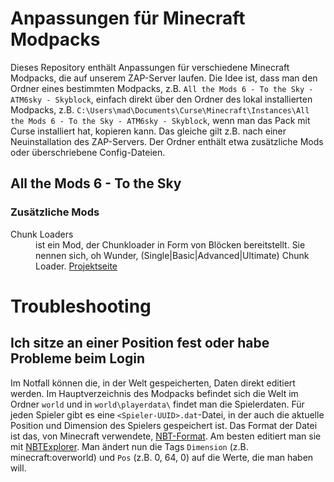 # Anpassungen für Minecraft Modpacks

Dieses Repository enthält Anpassungen für verschiedene Minecraft Modpacks, die auf unserem ZAP-Server laufen. Die Idee
ist, dass man den Ordner eines bestimmten Modpacks, z.B. `All the Mods 6 - To the Sky - ATM6sky - Skyblock`, einfach
direkt über den Ordner des lokal installierten Modpacks,
z.B. `C:\Users\mad\Documents\Curse\Minecraft\Instances\All the Mods 6 - To the Sky - ATM6sky - Skyblock`, wenn man das
Pack mit Curse installiert hat, kopieren kann. Das gleiche gilt z.B. nach einer Neuinstallation des ZAP-Servers. Der
Ordner enthält etwa zusätzliche Mods oder überschriebene Config-Dateien.

## All the Mods 6 - To the Sky

### Zusätzliche Mods

<dl>
   <dt>Chunk Loaders</dt>
   <dd>
      ist ein Mod, der Chunkloader in Form von Blöcken bereitstellt. Sie nennen sich, oh Wunder, (Single|Basic|Advanced|Ultimate) Chunk Loader.
      <a href="https://www.curseforge.com/minecraft/mc-mods/chunk-loaders">Projektseite</a>
   </dd>
</dl>

# Troubleshooting

## Ich sitze an einer Position fest oder habe Probleme beim Login

Im Notfall können die, in der Welt gespeicherten, Daten direkt editiert werden.
Im Hauptverzeichnis des Modpacks befindet sich die Welt im Ordner `world` und in
`world\playerdata\` findet man die Spielerdaten. Für jeden Spieler gibt es eine
`<Spieler-UUID>.dat`-Datei, in der auch die aktuelle Position und Dimension des
Spielers gespeichert ist. Das Format der Datei ist das, von Minecraft verwendete,
[NBT-Format](https://minecraft.fandom.com/wiki/NBT_format). Am besten editiert man
sie mit [NBTExplorer](https://github.com/jaquadro/NBTExplorer/releases). Man ändert
nun die Tags `Dimension` (z.B. minecraft:overworld) und `Pos` (z.B. 0, 64, 0) auf die
Werte, die man haben will.
